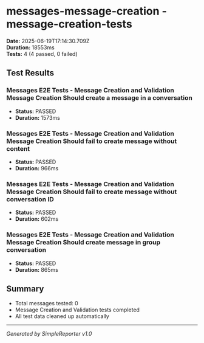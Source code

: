 # messages-message-creation - message-creation-tests

**Date:** 2025-06-19T17:14:30.709Z  
**Duration:** 18553ms  
**Tests:** 4 (4 passed, 0 failed)

## Test Results


### Messages E2E Tests - Message Creation and Validation Message Creation Should create a message in a conversation
- **Status:** PASSED
- **Duration:** 1573ms



### Messages E2E Tests - Message Creation and Validation Message Creation Should fail to create message without content
- **Status:** PASSED
- **Duration:** 966ms



### Messages E2E Tests - Message Creation and Validation Message Creation Should fail to create message without conversation ID
- **Status:** PASSED
- **Duration:** 602ms



### Messages E2E Tests - Message Creation and Validation Message Creation Should create message in group conversation
- **Status:** PASSED
- **Duration:** 865ms



## Summary

- Total messages tested: 0
- Message Creation and Validation tests completed
- All test data cleaned up automatically

---
*Generated by SimpleReporter v1.0*
